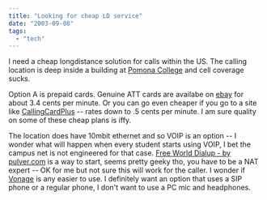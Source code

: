```yaml
---
title: "Looking for cheap LD service"
date: "2003-09-08"
tags: 
  - "tech"
---
```


I need a cheap longdistance solution for calls within the US. The calling location is deep inside a building at [Pomona College](http://www.pomona.edu) and cell coverage sucks.  
  
Option A is prepaid cards. Genuine ATT cards are availabe on [ebay](http://search.ebay.com/search/search.dll?query=at%26t+phone+cards&ht=1&sosortproperty=1&from=R10&BasicSearch=) for about 3.4 cents per minute. Or you can go even cheaper if you go to a site like [CallingCardPlus](http://www.callingcardplus.com) \-- rates down to .5 cents per minute. I am sure quality on some of these cheap plans is iffy.  
  
The location does have 10mbit ethernet and so VOIP is an option -- I wonder what will happen when every student starts using VOIP, I bet the campus net is not engineered for that case. [Free World Dialup - by pulver.com](http://www.pulver.com/fwd/ "Free World Dialup - by pulver.com") is a way to start, seems pretty geeky tho, you have to be a NAT expert -- OK for me but not sure this will work for the caller. I wonder if [Vonage](http://www.vonage.com/) is any easier to use. I definitely want an option that uses a SIP phone or a regular phone, I don't want to use a PC mic and headphones.
